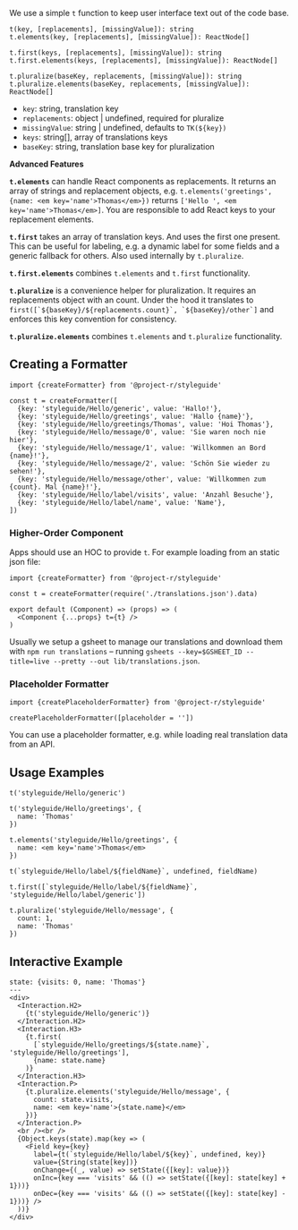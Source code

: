 We use a simple `t` function to keep user interface text out of the code base.

```
t(key, [replacements], [missingValue]): string
t.elements(key, [replacements], [missingValue]): ReactNode[]

t.first(keys, [replacements], [missingValue]): string
t.first.elements(keys, [replacements], [missingValue]): ReactNode[]

t.pluralize(baseKey, replacements, [missingValue]): string
t.pluralize.elements(baseKey, replacements, [missingValue]): ReactNode[]
```

- `key`: string, translation key
- `replacements`: object | undefined, required for pluralize
- `missingValue`: string | undefined, defaults to `TK(${key})`
- `keys`: string[], array of translations keys
- `baseKey`: string, translation base key for pluralization

**Advanced Features**

**`t.elements`** can handle React components as replacements. It returns an array of strings and replacement objects, e.g. `t.elements('greetings', {name: <em key='name'>Thomas</em>})` returns `['Hello ', <em key='name'>Thomas</em>]`. You are responsible to add React keys to your replacement elements.

**`t.first`** takes an array of translation keys. And uses the first one present. This can be useful for labeling, e.g. a dynamic label for some fields and a generic fallback for others. Also used internally by `t.pluralize`.

**`t.first.elements`** combines `t.elements` and `t.first` functionality.

**`t.pluralize`** is a convenience helper for pluralization. It requires an replacements object with an count. Under the hood it translates to ``first([`${baseKey}/${replacements.count}`, `${baseKey}/other`]`` and enforces this key convention for consistency.

**`t.pluralize.elements`** combines `t.elements` and `t.pluralize` functionality.

## Creating a Formatter

```code|lang-js
import {createFormatter} from '@project-r/styleguide'

const t = createFormatter([
  {key: 'styleguide/Hello/generic', value: 'Hallo!'},
  {key: 'styleguide/Hello/greetings', value: 'Hallo {name}'},
  {key: 'styleguide/Hello/greetings/Thomas', value: 'Hoi Thomas'},
  {key: 'styleguide/Hello/message/0', value: 'Sie waren noch nie hier'},
  {key: 'styleguide/Hello/message/1', value: 'Willkommen an Bord {name}!'},
  {key: 'styleguide/Hello/message/2', value: 'Schön Sie wieder zu sehen!'},
  {key: 'styleguide/Hello/message/other', value: 'Willkommen zum {count}. Mal {name}!'},
  {key: 'styleguide/Hello/label/visits', value: 'Anzahl Besuche'},
  {key: 'styleguide/Hello/label/name', value: 'Name'},
])
```

### Higher-Order Component

Apps should use an HOC to provide `t`. For example loading from an static json file:

```
import {createFormatter} from '@project-r/styleguide'

const t = createFormatter(require('./translations.json').data)

export default (Component) => (props) => (
  <Component {...props} t={t} />
)
```

Usually we setup a gsheet to manage our translations and download them with  `npm run translations` – running  `gsheets --key=$GSHEET_ID --title=live --pretty --out lib/translations.json`.

### Placeholder Formatter

```
import {createPlaceholderFormatter} from '@project-r/styleguide'

createPlaceholderFormatter([placeholder = ''])
```

You can use a placeholder formatter, e.g. while loading real translation data from an API.

## Usage Examples

```code|lang-js
t('styleguide/Hello/generic')
```

```code|lang-js
t('styleguide/Hello/greetings', {
  name: 'Thomas'
})
```

```code|lang-jsx
t.elements('styleguide/Hello/greetings', {
  name: <em key='name'>Thomas</em>
})
```

```code|lang-js
t(`styleguide/Hello/label/${fieldName}`, undefined, fieldName)
```

```code|lang-js
t.first([`styleguide/Hello/label/${fieldName}`, 'styleguide/Hello/label/generic'])
```

```code|lang-js
t.pluralize('styleguide/Hello/message', {
  count: 1,
  name: 'Thomas'
})
```

## Interactive Example

```react
state: {visits: 0, name: 'Thomas'}
---
<div>
  <Interaction.H2>
    {t('styleguide/Hello/generic')}
  </Interaction.H2>
  <Interaction.H3>
    {t.first(
      [`styleguide/Hello/greetings/${state.name}`, 'styleguide/Hello/greetings'],
      {name: state.name}
    )}
  </Interaction.H3>
  <Interaction.P>
    {t.pluralize.elements('styleguide/Hello/message', {
      count: state.visits,
      name: <em key='name'>{state.name}</em>
    })}
  </Interaction.P>
  <br /><br />
  {Object.keys(state).map(key => (
    <Field key={key}
      label={t(`styleguide/Hello/label/${key}`, undefined, key)}
      value={String(state[key])}
      onChange={(_, value) => setState({[key]: value})}
      onInc={key === 'visits' && (() => setState({[key]: state[key] + 1}))}
      onDec={key === 'visits' && (() => setState({[key]: state[key] - 1}))} />
  ))}
</div>
```

